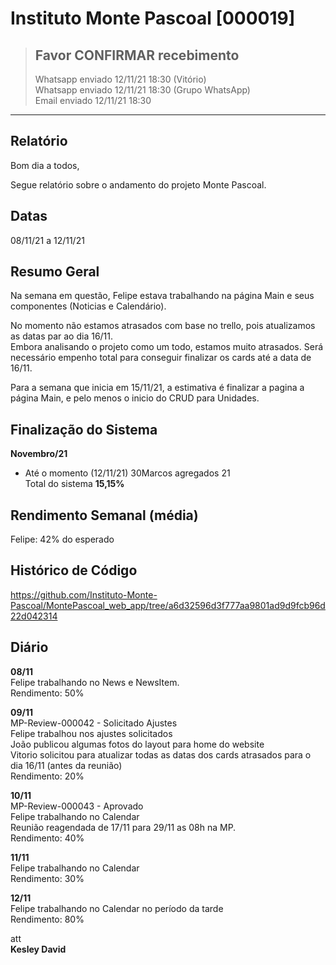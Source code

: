 # Instituto Monte Pascoal [000019]
> ## **Favor CONFIRMAR recebimento**  
> Whatsapp enviado 12/11/21 18:30 (Vitório)  
> Whatsapp enviado 12/11/21 18:30 (Grupo WhatsApp)  
> Email enviado 12/11/21 18:30

***

## **Relatório**

Bom dia a todos,  

Segue relatório sobre o andamento do projeto Monte Pascoal.  

## Datas
08/11/21 a 12/11/21  

## Resumo Geral

Na semana em questão, Felipe estava trabalhando na página Main e seus componentes (Noticias e Calendário).  

No momento não estamos atrasados com base no trello, pois atualizamos as datas par ao dia 16/11.  
Embora analisando o projeto como um todo, estamos muito atrasados. Será necessário empenho total para conseguir finalizar os cards até a data de 16/11.  

Para a semana que inicia em 15/11/21, a estimativa é finalizar a pagina a página Main, e pelo menos o inicio do CRUD para Unidades.  

## Finalização do Sistema  
**Novembro/21**  
- Até o momento (12/11/21)
30Marcos agregados 21  
  Total do sistema **15,15%**   

## Rendimento Semanal (média)
Felipe: 42% do esperado    

## Histórico de Código
https://github.com/Instituto-Monte-Pascoal/MontePascoal_web_app/tree/a6d32596d3f777aa9801ad9d9fcb96d22d042314  

## Diário
  
**08/11**  
Felipe trabalhando no News e NewsItem.  
Rendimento: 50%  
  
**09/11**  
MP-Review-000042 - Solicitado Ajustes  
Felipe trabalhou nos ajustes solicitados  
João publicou algumas fotos do layout para home do website  
Vitorio solicitou para atualizar todas as datas dos cards atrasados para o dia 16/11 (antes da reunião)  
Rendimento: 20%  
  
**10/11**  
MP-Review-000043 - Aprovado  
Felipe trabalhando no Calendar  
Reunião reagendada de 17/11 para 29/11 as 08h na MP.  
Rendimento: 40%  
  
**11/11**  
Felipe trabalhando no Calendar  
Rendimento: 30%  
  
**12/11**  
Felipe trabalhando no Calendar no período da tarde    
Rendimento: 80%  

att  
**Kesley David**